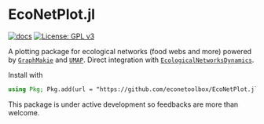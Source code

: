 # EcoNetPlot.jl

[![docs](https://img.shields.io/badge/docs-stable-blue.svg)](https://econetoolbox.github.io/EcoNetPlot.jl/)
[![License: GPL v3](https://img.shields.io/badge/License-GPL%20v3-blue.svg)](http://www.gnu.org/licenses/gpl-3.0)

A plotting package for ecological networks (food webs and more) powered by [`GraphMakie`](https://github.com/MakieOrg/GraphMakie.jl) 
and [`UMAP`](https://github.com/dillondaudert/UMAP.jl).
Direct integration with [`EcologicalNetworksDynamics`](https://github.com/econetoolbox/EcologicalNetworksDynamics.jl).

Install with

```julia
using Pkg; Pkg.add(url = "https://github.com/econetoolbox/EcoNetPlot.jl")
```

This package is under active development so feedbacks are more than welcome.
